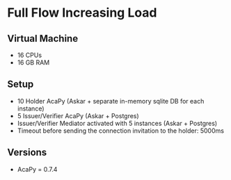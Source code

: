 # Full Flow Increasing Load

## Virtual Machine
- 16 CPUs
- 16 GB RAM

## Setup
- 10 Holder AcaPy (Askar + separate in-memory sqlite DB for each instance)
- 5 Issuer/Verifier AcaPy (Askar + Postgres) 
- Issuer/Verifier Mediator activated with 5 instances (Askar + Postgres)
- Timeout before sending the connection invitation to the holder: 5000ms

## Versions
- AcaPy = 0.7.4

